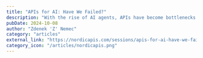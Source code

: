 ```yaml
---
title: "APIs for AI: Have We Failed?"
description: "With the rise of AI agents, APIs have become bottlenecks for autonomy of agents. Does that mean we've failed as API builders?"
pubDate: 2024-10-08
author: "Zdenek 'Z' Nemec"
category: "articles"
external_link: "https://nordicapis.com/sessions/apis-for-ai-have-we-failed/"
category_icon: "/articles/nordicapis.png"
---
```



